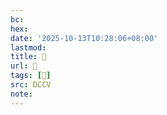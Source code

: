 ```yaml
---
bc:
hex:
date: '2025-10-13T10:28:06+08:00'
lastmod:
title: 􄪛
url: 􄪛
tags: [𥷘]
src: DCCV
note:
---
```

